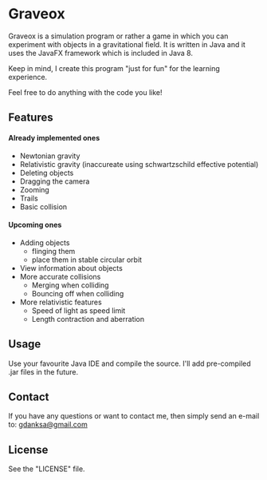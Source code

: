 # Graveox

Graveox is a simulation program or rather a game in which you can experiment with objects in a gravitational field. It is written in Java and it uses the JavaFX framework which is included in Java 8.

Keep in mind, I create this program "just for fun" for the learning experience.

Feel free to do anything with the code you like!

## Features

#### Already implemented ones
- Newtonian gravity
- Relativistic gravity (inaccureate using schwartzschild effective potential)
- Deleting objects
- Dragging the camera
- Zooming
- Trails
- Basic collision

#### Upcoming ones

- Adding objects
    - flinging them
    - place them in stable circular orbit
- View information about objects
- More accurate collisions
    - Merging when colliding
    - Bouncing off when colliding
- More relativistic features
    - Speed of light as speed limit
    - Length contraction and aberration

## Usage

Use your favourite Java IDE and compile the source.
I'll add pre-compiled .jar files in the future.

## Contact

If you have any questions or want to contact me, then simply send an e-mail to: gdanksa@gmail.com

## License

See the "LICENSE" file.
